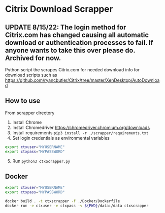 # Citrix Download Scrapper

**UPDATE 8/15/22**: The login method for Citrix.com has changed causing all automatic download or authentication processes to fail. If anyone wants to take this over please do. Archived for now.
---

Python script the scrapes Citrix.com for needed download info for download scripts such as <https://github.com/ryancbutler/Citrix/tree/master/XenDesktop/AutoDownload>

## How to use

From scrapper directory

1. Install Chrome
2. Install Chromedriver <https://chromedriver.chromium.org/downloads>
3. Install requirements `pip3 install -r ./scrapper/requirements.txt`
4. Set login credentials as environmental variables

```bash
export ctxuser="MYUSERNAME"
export ctxpass="MYPASSWORD"
```

5. Run `python3 ctxScrapper.py`

## Docker

```bash
export ctxuser="MYUSERNAME"
export ctxpass="MYPASSWORD"

docker build . -t ctxscrapper -f ./Docker/Dockerfile
docker run -e ctxuser -e ctxpass -v ${PWD}/data:/data ctxscrapper
```
